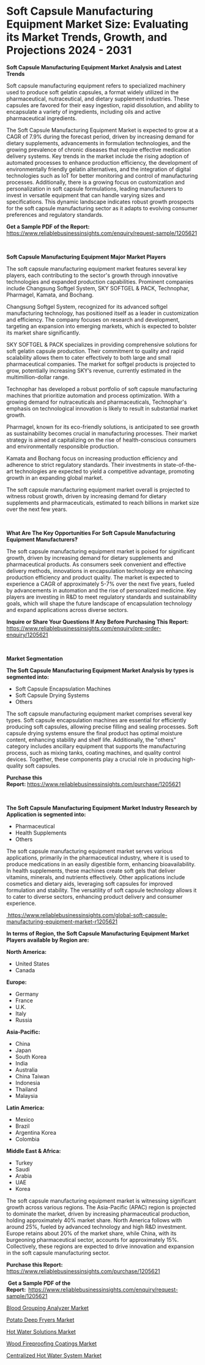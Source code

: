 <p><h1>Soft Capsule Manufacturing Equipment Market Size: Evaluating its Market Trends, Growth, and Projections 2024 - 2031</h1></p><p><strong>Soft Capsule Manufacturing Equipment Market Analysis and Latest Trends</strong></p>
<p><p>Soft capsule manufacturing equipment refers to specialized machinery used to produce soft gelatin capsules, a format widely utilized in the pharmaceutical, nutraceutical, and dietary supplement industries. These capsules are favored for their easy ingestion, rapid dissolution, and ability to encapsulate a variety of ingredients, including oils and active pharmaceutical ingredients.</p><p>The Soft Capsule Manufacturing Equipment Market is expected to grow at a CAGR of 7.9% during the forecast period, driven by increasing demand for dietary supplements, advancements in formulation technologies, and the growing prevalence of chronic diseases that require effective medication delivery systems. Key trends in the market include the rising adoption of automated processes to enhance production efficiency, the development of environmentally friendly gelatin alternatives, and the integration of digital technologies such as IoT for better monitoring and control of manufacturing processes. Additionally, there is a growing focus on customization and personalization in soft capsule formulations, leading manufacturers to invest in versatile equipment that can handle varying sizes and specifications. This dynamic landscape indicates robust growth prospects for the soft capsule manufacturing sector as it adapts to evolving consumer preferences and regulatory standards.</p></p>
<p><strong>Get a Sample PDF of the Report:&nbsp;</strong> <a href="https://www.reliablebusinessinsights.com/enquiry/request-sample/1205621?utm_campaign=62&utm_medium=2&utm_source=Github&utm_content=ia&utm_term=16102024&utm_id=soft-capsule-manufacturing-equipment">https://www.reliablebusinessinsights.com/enquiry/request-sample/1205621</a></p>
<p>&nbsp;</p>
<p><strong>Soft Capsule Manufacturing Equipment Major Market Players</strong></p>
<p><p>The soft capsule manufacturing equipment market features several key players, each contributing to the sector's growth through innovative technologies and expanded production capabilities. Prominent companies include Changsung Softgel System, SKY SOFTGEL & PACK, Technophar, Pharmagel, Kamata, and Bochang.</p><p>Changsung Softgel System, recognized for its advanced softgel manufacturing technology, has positioned itself as a leader in customization and efficiency. The company focuses on research and development, targeting an expansion into emerging markets, which is expected to bolster its market share significantly.</p><p>SKY SOFTGEL & PACK specializes in providing comprehensive solutions for soft gelatin capsule production. Their commitment to quality and rapid scalability allows them to cater effectively to both large and small pharmaceutical companies. The market for softgel products is projected to grow, potentially increasing SKY’s revenue, currently estimated in the multimillion-dollar range.</p><p>Technophar has developed a robust portfolio of soft capsule manufacturing machines that prioritize automation and process optimization. With a growing demand for nutraceuticals and pharmaceuticals, Technophar's emphasis on technological innovation is likely to result in substantial market growth.</p><p>Pharmagel, known for its eco-friendly solutions, is anticipated to see growth as sustainability becomes crucial in manufacturing processes. Their market strategy is aimed at capitalizing on the rise of health-conscious consumers and environmentally responsible production.</p><p>Kamata and Bochang focus on increasing production efficiency and adherence to strict regulatory standards. Their investments in state-of-the-art technologies are expected to yield a competitive advantage, promoting growth in an expanding global market.</p><p>The soft capsule manufacturing equipment market overall is projected to witness robust growth, driven by increasing demand for dietary supplements and pharmaceuticals, estimated to reach billions in market size over the next few years.</p></p>
<p>&nbsp;</p>
<p><strong>What Are The Key Opportunities For Soft Capsule Manufacturing Equipment Manufacturers?</strong></p>
<p><p>The soft capsule manufacturing equipment market is poised for significant growth, driven by increasing demand for dietary supplements and pharmaceutical products. As consumers seek convenient and effective delivery methods, innovations in encapsulation technology are enhancing production efficiency and product quality. The market is expected to experience a CAGR of approximately 5-7% over the next five years, fueled by advancements in automation and the rise of personalized medicine. Key players are investing in R&D to meet regulatory standards and sustainability goals, which will shape the future landscape of encapsulation technology and expand applications across diverse sectors.</p></p>
<p><strong>Inquire or Share Your Questions If Any Before Purchasing This Report:</strong> <a href="https://www.reliablebusinessinsights.com/enquiry/pre-order-enquiry/1205621?utm_campaign=62&utm_medium=2&utm_source=Github&utm_content=ia&utm_term=16102024&utm_id=soft-capsule-manufacturing-equipment">https://www.reliablebusinessinsights.com/enquiry/pre-order-enquiry/1205621</a></p>
<p>&nbsp;</p>
<p><strong>Market Segmentation</strong></p>
<p><strong>The Soft Capsule Manufacturing Equipment Market Analysis by types is segmented into:</strong></p>
<p><ul><li>Soft Capsule Encapsulation Machines</li><li>Soft Capsule Drying Systems</li><li>Others</li></ul></p>
<p><p>The soft capsule manufacturing equipment market comprises several key types. Soft capsule encapsulation machines are essential for efficiently producing soft capsules, allowing precise filling and sealing processes. Soft capsule drying systems ensure the final product has optimal moisture content, enhancing stability and shelf life. Additionally, the "others" category includes ancillary equipment that supports the manufacturing process, such as mixing tanks, coating machines, and quality control devices. Together, these components play a crucial role in producing high-quality soft capsules.</p></p>
<p><strong>Purchase this Report:&nbsp;</strong><a href="https://www.reliablebusinessinsights.com/purchase/1205621?utm_campaign=62&utm_medium=2&utm_source=Github&utm_content=ia&utm_term=16102024&utm_id=soft-capsule-manufacturing-equipment">https://www.reliablebusinessinsights.com/purchase/1205621</a></p>
<p>&nbsp;</p>
<p><strong>The Soft Capsule Manufacturing Equipment Market Industry Research by Application is segmented into:</strong></p>
<p><ul><li>Pharmaceutical</li><li>Health Supplements</li><li>Others</li></ul></p>
<p><p>The soft capsule manufacturing equipment market serves various applications, primarily in the pharmaceutical industry, where it is used to produce medications in an easily digestible form, enhancing bioavailability. In health supplements, these machines create soft gels that deliver vitamins, minerals, and nutrients effectively. Other applications include cosmetics and dietary aids, leveraging soft capsules for improved formulation and stability. The versatility of soft capsule technology allows it to cater to diverse sectors, enhancing product delivery and consumer experience.</p></p>
<p><a href="https://www.reliablebusinessinsights.com/global-soft-capsule-manufacturing-equipment-market-r1205621?utm_campaign=62&utm_medium=2&utm_source=Github&utm_content=ia&utm_term=16102024&utm_id=soft-capsule-manufacturing-equipment">&nbsp;https://www.reliablebusinessinsights.com/global-soft-capsule-manufacturing-equipment-market-r1205621</a></p>
<p><strong>In terms of Region, the Soft Capsule Manufacturing Equipment Market Players available by Region are:</strong></p>
<p>
    <p> <strong> North America: </strong>
        <ul>
            <li>United States</li>
            <li>Canada</li>
        </ul>
        </p> 
    <p> <strong> Europe: </strong>
        <ul>
            <li>Germany</li>
            <li>France</li>
            <li>U.K.</li>
            <li>Italy</li>
            <li>Russia</li>
        </ul>
        </p> 
    <p> <strong> Asia-Pacific: </strong>
        <ul>
            <li>China</li>
            <li>Japan</li>
            <li>South Korea</li>
            <li>India</li>
            <li>Australia</li>
            <li>China Taiwan</li>
            <li>Indonesia</li>
            <li>Thailand</li>
            <li>Malaysia</li>
        </ul>
        </p> 
    <p> <strong> Latin America: </strong>
        <ul>
            <li>Mexico</li>
            <li>Brazil</li>
            <li>Argentina Korea</li>
            <li>Colombia</li>
        </ul>
        </p> 
    <p> <strong> Middle East & Africa: </strong>
        <ul>
            <li>Turkey</li>
            <li>Saudi</li>
            <li>Arabia</li>
            <li>UAE</li>
            <li>Korea</li>
        </ul>
    </p>
    </p>
<p><p>The soft capsule manufacturing equipment market is witnessing significant growth across various regions. The Asia-Pacific (APAC) region is projected to dominate the market, driven by increasing pharmaceutical production, holding approximately 40% market share. North America follows with around 25%, fueled by advanced technology and high R&D investment. Europe retains about 20% of the market share, while China, with its burgeoning pharmaceutical sector, accounts for approximately 15%. Collectively, these regions are expected to drive innovation and expansion in the soft capsule manufacturing sector.</p></p>
<p><strong>Purchase this Report: </strong><a href="https://www.reliablebusinessinsights.com/purchase/1205621?utm_campaign=62&utm_medium=2&utm_source=Github&utm_content=ia&utm_term=16102024&utm_id=soft-capsule-manufacturing-equipment">https://www.reliablebusinessinsights.com/purchase/1205621</a></p>
<p>&nbsp;<strong>Get a Sample PDF of the Report:&nbsp;&nbsp;</strong><a href="https://www.reliablebusinessinsights.com/enquiry/request-sample/1205621?utm_campaign=62&utm_medium=2&utm_source=Github&utm_content=ia&utm_term=16102024&utm_id=soft-capsule-manufacturing-equipment">https://www.reliablebusinessinsights.com/enquiry/request-sample/1205621</a></p>
<p><strong></strong></p>
<p><p><a href="https://www.linkedin.com/pulse/evolution-blood-grouping-analyzer-market-key-shifts-from-2024-1btvc?utm_campaign=62&utm_medium=2&utm_source=Github&utm_content=ia&utm_term=16102024&utm_id=soft-capsule-manufacturing-equipment">Blood Grouping Analyzer Market</a></p><p><a href="https://github.com/MCGEE-CRANECaitlyn/Market-Research-Report-List-1/blob/main/potato-deep-fryers-market.md?utm_campaign=62&utm_medium=2&utm_source=Github&utm_content=ia&utm_term=16102024&utm_id=soft-capsule-manufacturing-equipment">Potato Deep Fryers Market</a></p><p><a href="https://issuu.com/reportprime-2/docs/hot-water-solutions-market-size-203_1d1169427dfdc5?utm_campaign=62&utm_medium=2&utm_source=Github&utm_content=ia&utm_term=16102024&utm_id=soft-capsule-manufacturing-equipment">Hot Water Solutions Market</a></p><p><a href="https://github.com/Annahawkins697/Market-Research-Report-List-1/blob/main/wood-fireproofing-coatings-market.md?utm_campaign=62&utm_medium=2&utm_source=Github&utm_content=ia&utm_term=16102024&utm_id=soft-capsule-manufacturing-equipment">Wood Fireproofing Coatings Market</a></p><p><a href="https://issuu.com/reportprime-2/docs/centralized-hot-water-system-market_986bee2fb7df11?utm_campaign=62&utm_medium=2&utm_source=Github&utm_content=ia&utm_term=16102024&utm_id=soft-capsule-manufacturing-equipment">Centralized Hot Water System Market</a></p></p>